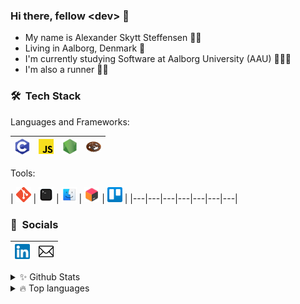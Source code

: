 ### Hi there, fellow \<dev\> 👋

- My name is Alexander Skytt Steffensen 🙋‍♂️
- Living in Aalborg, Denmark 🌇
- I'm currently studying Software at Aalborg University (AAU) 👨🏼‍💻
- I'm also a runner 🏃‍♂️

<h3> 🛠 &nbsp;Tech Stack</h3>

Languages and Frameworks: 

| [<img src="logos/languages-frameworks/c.png" alt="c logo" width="24">](https://docs.microsoft.com/en-us/cpp/c-language/c-language-reference?view=msvc-160) | [<img src = "logos/languages-frameworks/javascript.png" alt = "javascript logo" width = "24">](https://www.javascript.com/) | [<img src = "logos/languages-frameworks/nodejs.png" alt = "nodejs logo" width = "24">](https://nodejs.org/en/) | [<img src = "logos/languages-frameworks/rust.png" alt = "rust logo" width = "24">](https://www.rust-lang.org/) |
|---|---|---|---|

Tools: 

| [<img src="logos/tools/git.png" alt="git logo" width="24">](https://git-scm.com/) | [<img src="logos/tools/terminal.png" alt="terminal logo" width="24">]() | [<img src="logos/tools/macos.png" alt="macos logo" width="24">](https://www.apple.com/dk/macos/big-sur/) | [<img src="logos/tools/jetbrains-toolbox.png" alt="jetbrains toolbox" width= "24">](https://www.jetbrains.com/toolbox-app/) | [<img src="logos/tools/trello.png" alt="trello logo" width="24">](https://trello.com/) |
|---|---|---|---|---|---|---|

<h3> 👥 &nbsp;Socials</h3>

| [<img src="logos/social/linkedin.png" alt="linkedin logo" width="24">](https://www.linkedin.com/in/alexander-steffensen-65608a161/) | [<img src="logos/social/mail.png" alt="mail logo" width="24">](mailto:alex.steffensen@protonmail.com) |
|---|---|

<details>
  <summary>✨ Github Stats</summary>
  <br>
  <img align="left" alt="Alexander's Github Stats" src="https://github-readme-stats.vercel.app/api?username=alexsteffensen&show_icons=true&theme=dracula" />
  <br>
  <br>
  <br>
  <br>
  <br>
  <br>
  <br>
  <br>
  <br>
</details>
<details>
  <summary>🔥 Top languages</summary>
  <br>
  <img align="left" alt="Alexander's Github Stats" src="https://github-readme-stats.vercel.app/api/top-langs/?username=alexsteffensen&theme=dracula" /> <br>
  <br>
  <br>
  <br>
  <br>
  <br>
  <br>
  <br>
  <br>
  <br>
  <b>Note:</b> This chart is only a metric of which languages my public code on GitHub consists of and does not reflect my experience or skill level.
  <br>
</details>



